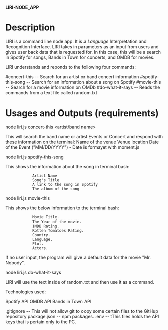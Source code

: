 #### LIRI-NODE_APP ####

# Description
LIRI is a command line node app. It is a _Language_ Interpretation and Recognition Interface. LIRI takes in parameters as an input from users and gives user back data that is requested for. In this case, this will be a search in Spotify for songs, Bands in Town for concerts, and OMDB for movies.

LIRI understands and reponds to the following four commands:

#concert-this 
                    -- Search for an artist or band concert information
#spotify-this-song 
                    -- Search for an information about a song on Spotify
#movie-this 
                    -- Search for a movie information on OMDb
#do-what-it-says 
                    -- Reads the commands from a text file called random.txt


# Usages and Outputs (requirements)

node liri.js concert-this <artist/band name>

This will search the band name or artist Events or Concert and respond with these information on the terminal:
                Name of the venue
                Venue location
                Date of the Event ("MM/DD/YYYY") - Date is formayet with moment.js


node liri.js spotify-this-song <song name>

This shows the  information about the song in terminal bash:

                Artist Name
                Song's Title
                A link to the song in Spotify
                The album of the song

node liri.js movie-this <movie name>

This shows the below information to the terminal bash:

                Movie Title.
                The Year of the movie.
                IMDB Rating.
                Rotten Tomatoes Rating.
                Country.
                Language.
                Plot.
                Actors.

If no user input, the program will give a default data for the movie "Mr. Nobody".

node liri.js do-what-it-says

LIRI will use the text inside of random.txt and then use it as a command.

Technologies used:

Spotify API
OMDB API
Bands in Town API

.gitignore  -- This will not allow git to copy some certain files to the GitHup repository
package.json -- npm packages.
.env -- tThis files holds the API keys that is pertain only to the PC.










